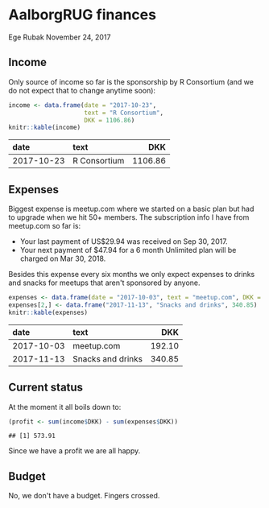 AalborgRUG finances
================
Ege Rubak
November 24, 2017

Income
------

Only source of income so far is the sponsorship by R Consortium (and we do not expect that to change anytime soon):

``` r
income <- data.frame(date = "2017-10-23",
                     text = "R Consortium",
                     DKK = 1106.86)
knitr::kable(income)
```

| date       | text         |      DKK|
|:-----------|:-------------|--------:|
| 2017-10-23 | R Consortium |  1106.86|

Expenses
--------

Biggest expense is meetup.com where we started on a basic plan but had to upgrade when we hit 50+ members. The subscription info I have from meetup.com so far is:

-   Your last payment of US$29.94 was received on Sep 30, 2017.
-   Your next payment of $47.94 for a 6 month Unlimited plan will be charged on Mar 30, 2018.

Besides this expense every six months we only expect expenses to drinks and snacks for meetups that aren't sponsored by anyone.

``` r
expenses <- data.frame(date = "2017-10-03", text = "meetup.com", DKK = 192.10)
expenses[2,] <- data.frame("2017-11-13", "Snacks and drinks", 340.85)
knitr::kable(expenses)
```

| date       | text              |     DKK|
|:-----------|:------------------|-------:|
| 2017-10-03 | meetup.com        |  192.10|
| 2017-11-13 | Snacks and drinks |  340.85|

Current status
--------------

At the moment it all boils down to:

``` r
(profit <- sum(income$DKK) - sum(expenses$DKK))
```

    ## [1] 573.91

Since we have a profit we are all happy.

Budget
------

No, we don't have a budget. Fingers crossed.
